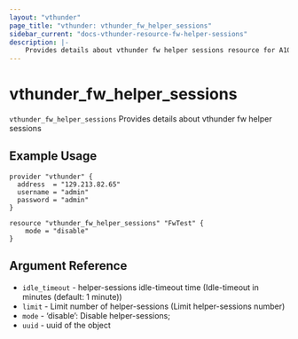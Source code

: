 ```yaml
---
layout: "vthunder"
page_title: "vthunder: vthunder_fw_helper_sessions"
sidebar_current: "docs-vthunder-resource-fw-helper-sessions"
description: |-
	Provides details about vthunder fw helper sessions resource for A10
---
```


# vthunder\_fw\_helper\_sessions

`vthunder_fw_helper_sessions` Provides details about vthunder fw helper sessions
## Example Usage


```hcl
provider "vthunder" {
  address  = "129.213.82.65"
  username = "admin"
  password = "admin"
}

resource "vthunder_fw_helper_sessions" "FwTest" {
	mode = "disable"
}
```

## Argument Reference

* `idle_timeout` - helper-sessions idle-timeout time (Idle-timeout in minutes (default: 1 minute))
* `limit` - Limit number of helper-sessions (Limit helper-sessions number)
* `mode` - ‘disable’: Disable helper-sessions;
* `uuid` - uuid of the object

